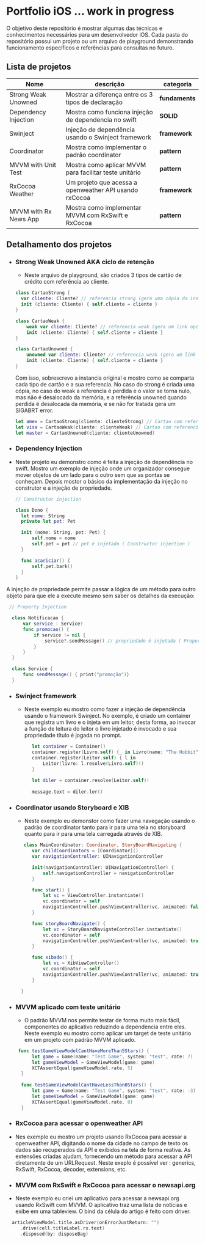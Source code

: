 # Portfolio iOS ... work in progress

O objetivo deste repositório é mostrar algumas das técnicas e conhecimentos necessários para um desenvolvedor iOS. Cada pasta do repositório possui um projeto ou um arquivo de playground demonstrando funcionamento específicos e referências para consultas no futuro.


## Lista de projetos

Nome                  | descrição                                            | categoria
--------------------- | ---------------------------------------------------- | -----------
Strong Weak Unowned   | Mostrar a diferença entre os 3 tipos de declaração   | **fundaments**
Dependency Injection  | Mostra como funciona injeção de dependencia no swift | **SOLID**
Swinject              | Injeção de dependência usando o Swinject framework   | **framework**
Coordinator           | Mostra como implementar o padrão coordinator         | **pattern**
MVVM with Unit Test     | Mostra como aplicar MVVM para facilitar teste unitário | **pattern**
RxCocoa Weather       | Um projeto que acessa a openweather API usando rxCocoa| **framework**
MVVM with Rx News App | Mostra como implementar MVVM com RxSwift e RxCocoa | **pattern**

## Detalhamento dos projetos

* ### Strong Weak Unowned AKA ciclo de retenção

  * Neste arquivo de playground, são criados 3 tipos de cartão de crédito com referência ao cliente. 
  
  
  ```swift
  class CartaoStrong {
    var cliente: Cliente? // referencia strong (gera uma cópia da instancia)
    init (cliente: Cliente) { self.cliente = cliente }
  }

  class CartaoWeak {
      weak var cliente: Cliente? // referencia weak (gera um link opcional para a instancia)
      init (cliente: Cliente) { self.cliente = cliente }
  }

  class CartaoUnowned {
      unowned var cliente: Cliente? // referencia weak (gera um link opcional para a instancia)
      init (cliente: Cliente) { self.cliente = cliente }
  }
  ```
  
  Com isso, sobrescrevo a instancia original e mostro como se comparta cada tipo de cartão e a sua referencia. No caso do strong é criada uma cópia, no caso do weak a referencia é perdida e o valor se torna nulo, mas não é desalocado da memória, e a referência unowned quando perdida é desalocada da memória, e se não for tratada gera um SIGABRT error.
  
  ```swift
  let amex = CartaoStrong(cliente: clienteStrong) // Cartao com referencia strong
  let visa = CartaoWeak(cliente: clienteWeak) // Cartao com referencia weak
  let master = CartaoUnowned(cliente: clienteUnowned)
  ```
  
* ### Dependency Injection
  
 * Neste projeto eu demonstro como é feita a injeção de dependência no swift. Mostro um exemplo de injeção onde um organizador consegue mover objetos de um lado para o outro sem que as pontas se conheçam. Depois mostor o básico da implementação da injeção no construtor e a injeção de propriedade.
   
   ```swift
   // Constructor injection

   class Dono {
     let nome: String
     private let pet: Pet

     init (nome: String, pet: Pet) {
         self.nome = nome
         self.pet = pet // pet é injetado ( Constructor injection )
     }

     func acariciar() {
         self.pet.bark()
     }
   }
   
   ```
 A injeção de propriedade permite passar a lógica de um método para outro objeto para que ele a execute mesmo sem saber os detalhes da execução:
 
  ```swift
   // Property Injection

    class Notificacao {
        var service : Service?
        func promocao() {
            if service != nil {
                service?.sendMessage() // propriedade é injetada ( Property Injection )
            }
        }
    }

    class Service {
        func sendMessage() { print("promoção")}
    }
  ```
  
  
* ### Swinject framework
   
  * Neste exemplo eu mostro como fazer a injeção de dependência usando o framework Swinject. No exemplo, é criado um container que registra um livro e o injeta em um leitor, desta forma, ao invocar a função de leitura do leitor o livro injetado é invocado e sua propriedade título é jogada no prompt.
    
  ```swift
        let container = Container()
        container.register(Livro.self) {_ in Livro(name: "The Hobbit")}
        container.register(Leitor.self) { l in
            Leitor(livro: l.resolve(Livro.self)!)
        }
        
        let diler = container.resolve(Leitor.self)!
        
        message.text = diler.ler()
  ```
   
* ### Coordinator usando Storyboard e XIB
 
  * Neste exemplo eu demonstor como fazer uma navegação usando o padrão de coordinator tanto para ir para uma tela no storyboard quanto para ir para uma tela carregada através de XIB.
  
  ```swift
     class MainCoordinator: Coordinator, StoryBoardNavigating {
        var childCoordinators = [Coordinator]()
        var navigationController: UINavigationController

        init(navigationController: UINavigationController) {
            self.navigationController = navigationController
        }

        func start() {
            let vc = ViewController.instantiate()
            vc.coordinator = self
            navigationController.pushViewController(vc, animated: false)
        }

        func storyBoardNavigate() {
            let vc = StoryBoardNavigateController.instantiate()
            vc.coordinator = self
            navigationController.pushViewController(vc, animated: true)
        }

        func xibado() {
            let vc = XibViewController()
            vc.coordinator = self
            navigationController.pushViewController(vc, animated: true)
        }

    }
  ```
   
   
* ### MVVM aplicado com teste unitário
 
  * O padrão MVVM nos permite testar de forma muito mais fácil, componentes do aplicativo reduzindo a dependencia entre eles. Neste exemplo eu mostro como aplicar um target de teste unitário em um projeto com padrão MVVM aplicado.
  
  ```swift
   func testGameViewModelCantHaveMoreThan5Stars() {
        let game = Game(name: "Test Game", system: "test", rate: 7)
        let gameViewModel = GameViewModel(game: game)
        XCTAssertEqual(gameViewModel.rate, 5)
    }
    
    func testGameViewModelCantHaveLessThan0Stars() {
        let game = Game(name: "Test Game", system: "test", rate: -3)
        let gameViewModel = GameViewModel(game: game)
        XCTAssertEqual(gameViewModel.rate, 0)
    }
  ```
 
* ### RxCocoa para acessar o openweather API
 
 * Nes exemplo eu mostro um projeto usando RxCocoa para acessar a openweather API, digitando o nome da cidade no campo de texto os dados são recuperados da API e exibidos na tela de forma reativa. As extensões criadas ajudam, fornecendo um método para acessar a API diretamente de um URLRequest. Neste exeplo é possível ver : generics, RxSwift, RxCocoa, decoder, extensions, etc.
 
 
* ### MVVM com RxSwift e RxCocoa para acessar o newsapi.org
   
 * Neste exemplo eu criei um aplicativo para acessar a newsapi.org usando RxSwift com MVVM. O aplicativo traz uma lista de notícias e exibe em uma tableview. O bind da célula do artigo é feito com driver.
   
```swift
  articleViewModel.title.asDriver(onErrorJustReturn: "")
     .drive(cell.titleLabel.rx.text)
     .disposed(by: disposeBag)
```
